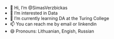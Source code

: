 - 👋 Hi, I’m @SimasVerzbickas
- 👀 I’m interested in Data
- 🌱 I’m currently learning DA at the Turing College
- 📫 You can reach me by email or linkendin
- 😄 Pronouns: Lithuanian, Engish, Russian


<!---
SimasVerzbickas/SimasVerzbickas is a ✨ special ✨ repository because its `README.md` (this file) appears on your GitHub profile.
You can click the Preview link to take a look at your changes.
--->
